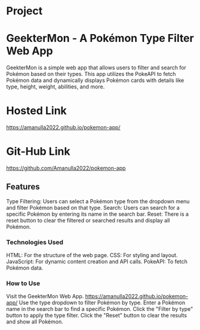 # Project
# GeekterMon - A Pokémon Type Filter Web App
GeekterMon is a simple web app that allows users to filter and search for Pokémon based on their types. 
This app utilizes the PokeAPI to fetch Pokémon data and dynamically displays Pokémon cards with details like type, height, weight, abilities, and more.

# Hosted Link
https://amanulla2022.github.io/pokemon-app/

# Git-Hub Link
https://github.com/Amanulla2022/pokemon-app

## Features
Type Filtering: Users can select a Pokémon type from the dropdown menu and filter Pokémon based on that type.
Search: Users can search for a specific Pokémon by entering its name in the search bar.
Reset: There is a reset button to clear the filtered or searched results and display all Pokémon.

### Technologies Used
HTML: For the structure of the web page.
CSS: For styling and layout.
JavaScript: For dynamic content creation and API calls.
PokeAPI: To fetch Pokémon data.

### How to Use
Visit the GeekterMon Web App. https://amanulla2022.github.io/pokemon-app/
Use the type dropdown to filter Pokémon by type.
Enter a Pokémon name in the search bar to find a specific Pokémon.
Click the "Filter by type" button to apply the type filter.
Click the "Reset" button to clear the results and show all Pokémon.
